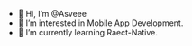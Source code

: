 - 👋 Hi, I’m @Asveee
- 👀 I’m interested in Mobile App Development.
- 🌱 I’m currently learning Raect-Native.
<!---
Asveee/Asveee is a ✨ special ✨ repository because its `README.md` (this file) appears on your GitHub profile.
You can click the Preview link to take a look at your changes.
--->
